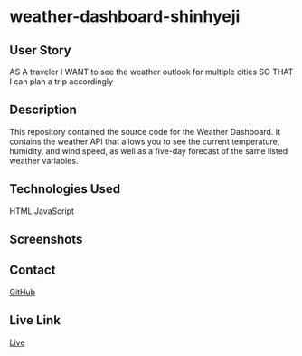 # weather-dashboard-shinhyeji

## User Story 

AS A traveler
I WANT to see the weather outlook for multiple cities
SO THAT I can plan a trip accordingly

## Description

This repository contained the source code for the Weather Dashboard. It contains the weather API that allows you to see the current temperature, humidity, and wind speed, as well as a five-day forecast of the same listed weather variables.

## Technologies Used

HTML
JavaScript

## Screenshots



## Contact

[GitHub](https//github.com/shinhye-ji)

## Live Link

[Live](#)
